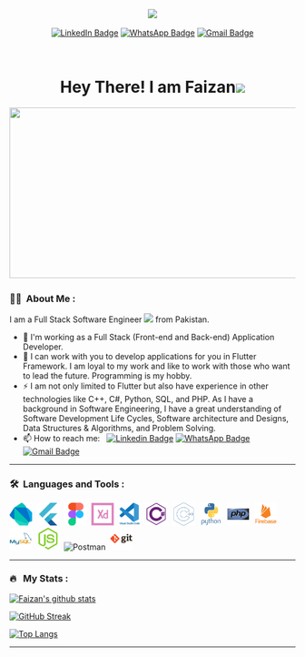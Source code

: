        
<p align="center"><img src="https://media.giphy.com/media/M9gbBd9nbDrOTu1Mqx/giphy.gif" width="100"/></p>
<p align="center">
<a href="https://www.linkedin.com/in/faizan-mayo-021a06161"><img src="https://img.shields.io/badge/LinkedIn-blue?style=for-the-badge&logo=linkedin&logoColor=white" alt="LinkedIn Badge"></a>
<a href="https://wa.me/923017053611?text=Hello,%20how%20are%20you%20doing%20today?"><img src="https://img.shields.io/badge/WhatsApp-25D366?style=for-the-badge&logo=whatsapp&logoColor=white" alt="WhatsApp Badge"></a>
<a href="mailto:faizangame998@gmail.com"><img src="https://img.shields.io/badge/Gmail-D14836?style=for-the-badge&logo=gmail&logoColor=white" alt="Gmail Badge"></a>
</p>
<p align="center"><img src="https://komarev.com/ghpvc/?username=faizanMayo786&style=flat-square&color=blue" alt=""></p>

<h1 align="center">Hey There! I am Faizan<img src="https://media.giphy.com/media/hvRJCLFzcasrR4ia7z/giphy.gif" width="40"></h1>

<p align="center"><img src="https://media.giphy.com/media/dWesBcTLavkZuG35MI/giphy.gif" width="600" height="300"  /></p>

### :man_technologist: &nbsp;About Me :

I am a Full Stack Software Engineer <img src="https://media.giphy.com/media/WUlplcMpOCEmTGBtBW/giphy.gif" width="30"> from Pakistan.

- 🔭 I'm working as a Full Stack (Front-end and Back-end) Application Developer. 
- 🌱 I can work with you to develop applications for you in Flutter Framework. I am loyal to my work and like to work with those who want to lead the future. Programming is my hobby.
- ⚡ I am not only limited to Flutter but also have experience in other technologies like C++, C#, Python, SQL, and PHP. As I have a background in Software Engineering, I have a great understanding of Software Development Life Cycles, Software architecture and Designs, Data Structures & Algorithms, and Problem Solving.
- 📫 How to reach me: &nbsp; [![Linkedin Badge](https://img.shields.io/badge/-faizanMayo-blue?style=flat&logo=Linkedin&logoColor=white)](https://www.linkedin.com/in/faizan-mayo-021a06161) [![WhatsApp Badge](https://img.shields.io/badge/-faizanMayo-green]?style=flat&logo=WhatsApp&logoColor=white)](https://wa.me/923017053611?text=Hello,%20how%20are%20you%20doing%20today?) [![Gmail Badge](https://img.shields.io/badge/-faizanMayo-red?style=flat&logo=Gmail&logoColor=white)](mailto:faizangame998@gmail.com)

---

### 🛠 &nbsp;Languages and Tools :

<p>
<img src="https://github.com/devicons/devicon/blob/master/icons/dart/dart-original.svg" title="Dart" alt="Dart" width="40" height="40"/>&nbsp;
<img src="https://github.com/devicons/devicon/blob/master/icons/flutter/flutter-original.svg" title="Flutter" alt="Flutter" width="40" height="40"/>&nbsp;
<img src="https://github.com/devicons/devicon/blob/master/icons/figma/figma-original.svg" title="Figma" alt="Figma " width="40" height="40"/>&nbsp;
<img src="https://github.com/devicons/devicon/blob/master/icons/xd/xd-line.svg" title="XD" alt="XD " width="40" height="40"/>&nbsp;
<img src="https://github.com/devicons/devicon/blob/master/icons/vscode/vscode-original-wordmark.svg" title="VSCode" alt="VSCode " width="40" height="40"/>&nbsp;
<img src="https://github.com/devicons/devicon/blob/master/icons/csharp/csharp-line.svg" title="C#" alt="C# " width="40" height="40"/>&nbsp;
<img src="https://github.com/devicons/devicon/blob/master/icons/cplusplus/cplusplus-line.svg"  title="C++" alt="C++" width="40" height="40"/>&nbsp;
<img src="https://github.com/devicons/devicon/blob/master/icons/python/python-original-wordmark.svg" title="Python" alt="Python" width="40" height="40"/>&nbsp;
<img src="https://github.com/devicons/devicon/blob/master/icons/php/php-original.svg" title="PHP" alt="PHP" width="40" height="40"/>&nbsp;
<img src="https://github.com/devicons/devicon/blob/master/icons/firebase/firebase-plain-wordmark.svg" title="Firebase" alt="Firebase" width="40" height="40"/>&nbsp;
<img src="https://github.com/devicons/devicon/blob/master/icons/mysql/mysql-original-wordmark.svg" title="MySQL"  alt="MySQL" width="40" height="40"/>&nbsp;
<img src="https://github.com/devicons/devicon/blob/master/icons/nodejs/nodejs-original.svg" title="NodeJS" alt="NodeJS" width="40" height="40"/>&nbsp;
<img src="https://www.vectorlogo.zone/logos/getpostman/getpostman-icon.svg" title="Postman"  alt="Postman" width="40" height="40"/>&nbsp;
<img src="https://github.com/devicons/devicon/blob/master/icons/git/git-original-wordmark.svg" title="Git" **alt="Git" width="40" height="40"/>&nbsp;
</p>

---

### 🔥 &nbsp; My Stats :
[![Faizan's github stats](https://github-readme-stats.vercel.app/api?username=faizanMayo786&theme=gotham)](https://github.com/faizanMayo786/github-readme-stats)

[![GitHub Streak](https://github-readme-streak-stats.herokuapp.com/?user=faizanMayo786&theme=dark&background=000000)](https://git.io/streak-stats)

[![Top Langs](https://github-readme-stats.vercel.app/api/top-langs/?username=faizanMayo786&layout=compact&theme=vision-friendly-dark)](https://github.com/anuraghazra/github-readme-stats)

---
 
